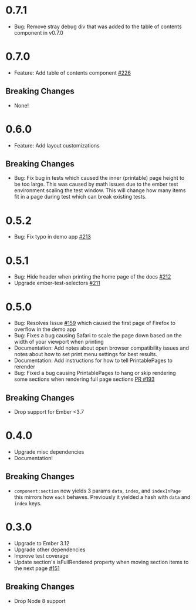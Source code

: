 # 0.7.1

- Bug: Remove stray debug div that was added to the table of contents component in v0.7.0

# 0.7.0

- Feature: Add table of contents component [#226](https://github.com/forge512/ember-printable-pages/pull/226)

## Breaking Changes

- None!

# 0.6.0

- Feature: Add layout customizations

## Breaking Changes

- Bug: Fix bug in tests which caused the inner (printable) page height to be too large. This was caused by math issues due to the ember test environment scaling the test window. This will change how many items fit in a page during test which can break existing tests.


# 0.5.2

- Bug: Fix typo in demo app [#213](https://github.com/forge512/ember-printable-pages/issues/213)

# 0.5.1

- Bug: Hide header when printing the home page of the docs [#212](https://github.com/forge512/ember-printable-pages/pull/212)
- Upgrade ember-test-selectors [#211](https://github.com/forge512/ember-printable-pages/pull/211)


# 0.5.0

- Bug: Resolves Issue [#159](https://github.com/forge512/ember-printable-pages/issues/159) which caused the first page of Firefox to overflow in the demo app
- Bug: Fixes a bug causing Safari to scale the page down based on the width of your viewport when printing
- Documentation: Add notes about open browser compatibility issues and notes about how to set print menu settings for best results.
- Documentation: Add instructions for how to tell PrintablePages to rerender
- Bug: Fixed a bug causing PrintablePages to hang or skip rendering some sections when rendering full page sections [PR #193](https://github.com/forge512/ember-printable-pages/pull/193)

## Breaking Changes

- Drop support for Ember <3.7

# 0.4.0

- Upgrade misc dependencies
- Documentation!

## Breaking Changes

- `component:section` now yields 3 params `data`, `index`, and `indexInPage` this mirrors how `each` behaves. Previously it yielded a hash with `data` and `index` keys.


# 0.3.0

- Upgrade to Ember 3.12
- Upgrade other dependencies
- Improve test coverage
- Update section's isFullRendered property when moving section items to the next page [#151](https://github.com/forge512/ember-printable-pages/pull/151)

## Breaking Changes

- Drop Node 8 support
